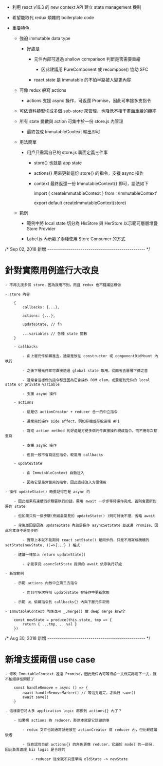 
- 利用 react v16.3 的 new context API 建立 state management 機制

- 希望能取代 redux 煩雜的 boilerplate code

- 重要特色

	- 強迫 immutable data type

		- 好處是

			- 元件內部可透過 shallow comparison 判斷是否需要重繪

				- 因此建議用 PureComponent 或 recompose() 協助 SFC

			- react state 是 immutable 的不怕半路被人變更內容

	- 可像 redux 般寫 actions

		- actions 支援 async 操作，可返還 Promise，因此可串接多支指令

	- 可依資料類型切成多個 sub-store 來管理，也降低不相干畫面重繪的機率

	- 所有 state 變數與 action 可集中於一份 store.js 內管理

		- 最終包成 ImmutableContext 輸出即可

	- 用法簡單

		- 用戶只需寫自已的 store.js 裏面定義三件事

			- store{} 也就是 app state

			- actions{} 用來更新這份 store{} 的指令，支援 async 操作

			- context 最終返還一份 ImmutableContext{} 即可，語法如下

				import { createImmutableContext } from './ImmutableContext'

				export default createImmutableContext(store)

	- 範例

		- 範例中將 local state 切分為 HisStore 與 HerStore 以示範可層層堆疊 Store Provider

		- Label.js 內示範了兩種使用 Store Consumer 的方式


/* Sep 02, 2018 新增
-------------------------------------------------- */

# 針對實際用例進行大改良

	- 不再支援多個 store，因為我用不到，而且 redux 也不建議這樣做

	- store 內容

		{
			callbacks: {...},

			actions: {...},

			updateState, // fn

			...variables // 各種 state 變數
		}

		- callbacks

			- 由上層元件偷藏進去，通常是放在 constructor 或 componentDidMount 內執行

			- 之後下層元件即可直接透過 global state 取用，從而省去層層下傳之苦

			- 通常會這樣做的指令都是因為它會操作 DOM elem，或要用到元件的 local state or private variable

			- 支援 async 操作

		- actions

			- 這是仿 actionCreator + reducer 合一的中立指令

			- 通常用於操作 side effect，例如存檔或存取遠端 API

			- 寫成 action method 的好處是方便多個元件直接操作現成指令，而不用每次都重寫

			- 支援 async 操作

			- 但我一般不會寫這些指令，較常用 callbacks

		- updateState

			- 由 ImmutableContext 自動注入

			- 因為它是最常使用的指令，因此直接注入方便使用

	- 操作 updateState() 時要記得它是 async 的

		- 因此如果有連續四步驟要執行的話，需用 await 一步步等待操作完成，否則會更新到舊的 state

		- 但如果只有一個步驟(例如最常見的 updateState() )則可射後不理，省略 await

		- 背後原因是因為 updateState 內部是操作 asyncSetState 並返還 Promise，因此它本身不是同步的

			- 實際上本就不能期待 react setState() 是同步的，只是不用寫成醜醜的 setState(newState, ()=>{...} ) 格式

		- 建議一律加上 return updateState()

			- 才能享受 asyncSetState 提供的 await 依序執行好處

	- 新增範例

		- 示範 actions 內放中立第三方指令

			- 而且可多次呼叫 updateState 在操作中更新狀態

		- 示範 ui 偷藏指令到 callbacks{} 內與下層元件取用

	- ImmutableContext 內應改用 _.merge() 做 deep merge 較安全

		const newState = produce(this.state, tmp => {
			return { ...tmp, ...val }
		})


/* Aug 30, 2018 新增
-------------------------------------------------- */

# 新增支援兩個 use case

	- 修改 ImmutableContext 返還 Promise，因此元件內可等待前一支做完再跑下一支，就不怕順序性問題了

		const handleRemove = async () => {
			await handleRemoveMarker() // 等這支跑完，才執行 save()
			await save()
		}

	- 這樣會否將太多 application logic 都搬到 actions{} 內了？

		- 如果視 actions 為 reducer，那原本就是它該做的事

			- redux 文件也說通常就是放在 actionCreator 或 reducer 內，但比較建議後者

			- 我也認同目前 actions{} 的角色更像 reducer，它屬於 model 的一部份，因此負責處理 biz logic 是合理的

				- reducer 從來就不只是單純 oldState -> newState
